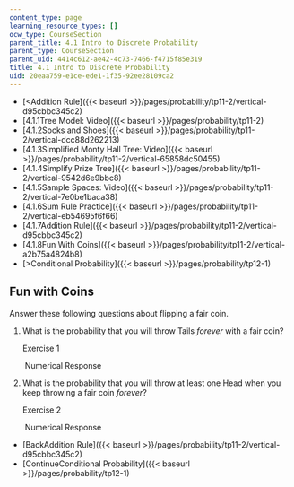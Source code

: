```yaml
---
content_type: page
learning_resource_types: []
ocw_type: CourseSection
parent_title: 4.1 Intro to Discrete Probability
parent_type: CourseSection
parent_uid: 4414c612-ae42-4c73-7466-f4715f85e319
title: 4.1 Intro to Discrete Probability
uid: 20eaa759-e1ce-ede1-1f35-92ee28109ca2
---
```


*   [\<Addition Rule]({{< baseurl >}}/pages/probability/tp11-2/vertical-d95cbbc345c2)
*   [4.1.1Tree Model: Video]({{< baseurl >}}/pages/probability/tp11-2)
*   [4.1.2Socks and Shoes]({{< baseurl >}}/pages/probability/tp11-2/vertical-dcc88d262213)
*   [4.1.3Simplified Monty Hall Tree: Video]({{< baseurl >}}/pages/probability/tp11-2/vertical-65858dc50455)
*   [4.1.4Simplify Prize Tree]({{< baseurl >}}/pages/probability/tp11-2/vertical-9542d6e9bbc8)
*   [4.1.5Sample Spaces: Video]({{< baseurl >}}/pages/probability/tp11-2/vertical-7e0be1baca38)
*   [4.1.6Sum Rule Practice]({{< baseurl >}}/pages/probability/tp11-2/vertical-eb54695f6f66)
*   [4.1.7Addition Rule]({{< baseurl >}}/pages/probability/tp11-2/vertical-d95cbbc345c2)
*   [4.1.8Fun With Coins]({{< baseurl >}}/pages/probability/tp11-2/vertical-a2b75a4824b8)
*   [\>Conditional Probability]({{< baseurl >}}/pages/probability/tp12-1)

Fun with Coins
--------------

  
Answer these following questions about flipping a fair coin.

1.  What is the probability that you will throw Tails _forever_ with a fair coin?
    
    Exercise 1
    
    &nbsp;Numerical Response&nbsp;
    
2.  What is the probability that you will throw at least one Head when you keep throwing a fair coin _forever_?
    
    Exercise 2
    
    &nbsp;Numerical Response&nbsp;
    

*   [BackAddition Rule]({{< baseurl >}}/pages/probability/tp11-2/vertical-d95cbbc345c2)
*   [ContinueConditional Probability]({{< baseurl >}}/pages/probability/tp12-1)